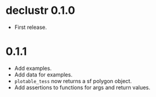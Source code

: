 # declustr 0.1.0

* First release.


# 0.1.1

* Add examples.
* Add data for examples.
* `plotable_tess` now returns a sf polygon object.
* Add assertions to functions for args and return values.

